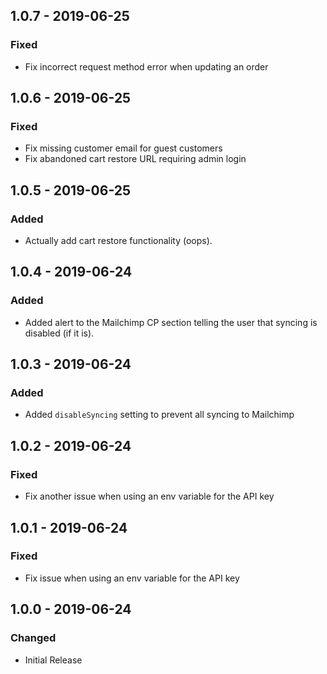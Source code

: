 ## 1.0.7 - 2019-06-25
### Fixed
- Fix incorrect request method error when updating an order 

## 1.0.6 - 2019-06-25
### Fixed
- Fix missing customer email for guest customers
- Fix abandoned cart restore URL requiring admin login

## 1.0.5 - 2019-06-25
### Added
- Actually add cart restore functionality (oops).

## 1.0.4 - 2019-06-24
### Added
- Added alert to the Mailchimp CP section telling the user that syncing is disabled (if it is).

## 1.0.3 - 2019-06-24
### Added
- Added `disableSyncing` setting to prevent all syncing to Mailchimp

## 1.0.2 - 2019-06-24
### Fixed
- Fix another issue when using an env variable for the API key

## 1.0.1 - 2019-06-24
### Fixed
- Fix issue when using an env variable for the API key

## 1.0.0 - 2019-06-24
### Changed
- Initial Release
